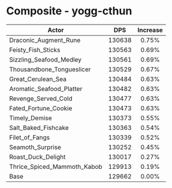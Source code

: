 # Composite - yogg-cthun
| Actor | DPS | Increase |
|---|:---:|:---:|
|Draconic_Augment_Rune|130638|0.75%|
|Feisty_Fish_Sticks|130563|0.69%|
|Sizzling_Seafood_Medley|130561|0.69%|
|Thousandbone_Tongueslicer|130529|0.67%|
|Great_Cerulean_Sea|130484|0.63%|
|Aromatic_Seafood_Platter|130482|0.63%|
|Revenge_Served_Cold|130477|0.63%|
|Fated_Fortune_Cookie|130473|0.63%|
|Timely_Demise|130373|0.55%|
|Salt_Baked_Fishcake|130363|0.54%|
|Filet_of_Fangs|130339|0.52%|
|Seamoth_Surprise|130252|0.45%|
|Roast_Duck_Delight|130017|0.27%|
|Thrice_Spiced_Mammoth_Kabob|129913|0.19%|
|Base|129662|0.00%|

